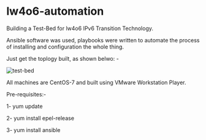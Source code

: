 # lw4o6-automation

Building a Test-Bed for lw4o6 IPv6 Transition Technology.

Ansible software was used, playbooks were written to automate the process of installing and configuration the whole thing.

Just get the toplogy built, as shown belwo: -



![test-bed](https://user-images.githubusercontent.com/45686881/193444013-bd52d64b-ca72-41ca-a06a-66788a9afea0.png)


All machines are CentOS-7 and built using VMware Workstation Player.

Pre-requisites:-

1- yum update

2- yum install epel-release

3- yum install ansible
